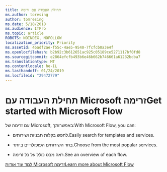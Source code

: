 ```yaml
---
title: תחילת העבודה עם זרימה
ms.author: toresing
author: tomresing
ms.date: 5/18/2018
ms.audience: ITPro
ms.topic: article
ROBOTS: NOINDEX, NOFOLLOW
localization_priority: Priority
ms.assetid: 46adf2ae-f55c-4ae5-9540-7fcfcb0a3e4f
ms.openlocfilehash: b2b92c3b612651ac925c05189ce5271117bf0fd8
ms.sourcegitcommit: e2864efcfb493b6e46b662b746661a61232bdba7
ms.translationtype: MT
ms.contentlocale: he-IL
ms.lasthandoff: 01/24/2019
ms.locfileid: "29472779"
---
```

# <a name="get-started-with-microsoft-flow"></a><span data-ttu-id="90b9a-102">תחילת העבודה עם Microsoft זרימה</span><span class="sxs-lookup"><span data-stu-id="90b9a-102">Get started with Microsoft Flow</span></span>

<span data-ttu-id="90b9a-103">עם זרימה של Microsoft, באפשרותך:</span><span class="sxs-lookup"><span data-stu-id="90b9a-103">With Microsoft Flow, you can:</span></span>
  
- <span data-ttu-id="90b9a-104">לחפש בקלות תבניות ושירותים.</span><span class="sxs-lookup"><span data-stu-id="90b9a-104">Easily search for templates and services.</span></span>
    
- <span data-ttu-id="90b9a-105">בחר השירותים הפופולריים ביותר.</span><span class="sxs-lookup"><span data-stu-id="90b9a-105">Choose from the most popular services.</span></span>
    
- <span data-ttu-id="90b9a-106">ראה מבט כולל על כל זרימה.</span><span class="sxs-lookup"><span data-stu-id="90b9a-106">See an overview of each flow.</span></span>
    
[<span data-ttu-id="90b9a-107">למד עוד אודות Microsoft זרימה</span><span class="sxs-lookup"><span data-stu-id="90b9a-107">Learn more about Microsoft Flow</span></span>](https://go.microsoft.com/fwlink/?linkid=874446)
  

